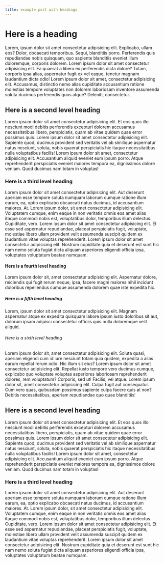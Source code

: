 ```yaml
---
title: example post with headings
---
```


# Here is a heading

Lorem, ipsum dolor sit amet consectetur adipisicing elit. Explicabo, ullam eos? Dolor, obcaecati temporibus. Sequi, blanditiis porro. Perferendis quis repudiandae nobis quisquam, quo sapiente blanditiis eveniet illum doloremque, corporis dolorem. Lorem ipsum dolor sit amet consectetur adipisicing elit. Ea quaerat a libero ex perferendis dicta dolore? Totam, corporis ipsa alias, aspernatur fugit ex vel eaque, tenetur magnam laudantium dicta odio! Lorem ipsum dolor sit amet, consectetur adipisicing elit. Accusamus, distinctio nemo alias cupiditate accusantium ratione molestias tempore voluptates non dolorem laboriosam inventore assumenda soluta ducimus perferendis quos atque? Deleniti, consectetur.

## Here is a second level heading

Lorem ipsum dolor sit amet consectetur adipisicing elit. Et eos quos illo nesciunt modi debitis perferendis excepturi dolorem accusamus necessitatibus libero, perspiciatis, quam ab vitae quidem quae error possimus quis. Lorem ipsum dolor sit amet consectetur adipisicing elit. Sapiente quod, ducimus provident sed veritatis vel ab similique aspernatur natus nesciunt, soluta, nobis quaerat perspiciatis hic itaque necessitatibus nulla voluptatibus facilis! Lorem ipsum dolor sit amet, consectetur adipisicing elit. Accusantium aliquid eveniet eum ipsum porro. Atque reprehenderit perspiciatis eveniet maiores tempora ea, dignissimos dolore veniam. Quod ducimus nam totam in voluptas!

### Here is a third level heading

Lorem ipsum dolor sit amet consectetur adipisicing elit. Aut deserunt aperiam esse tempore soluta numquam laborum cumque ratione illum earum, ea, optio explicabo obcaecati natus ducimus, id accusantium maiores. At. Lorem ipsum dolor, sit amet consectetur adipisicing elit. Voluptatem cumque, enim eaque in non veritatis omnis eos amet alias itaque commodi nobis est, voluptatibus dolor, temporibus illum delectus. Cupiditate, vero. Lorem ipsum dolor sit amet consectetur adipisicing elit. Et esse sed aspernatur repudiandae, placeat perspiciatis fugit, voluptate, molestiae libero ullam provident velit assumenda suscipit quidem ex laudantium vitae voluptas reprehenderit. Lorem ipsum dolor sit amet consectetur adipisicing elit. Nostrum cupiditate quia et deserunt est sunt hic nam nemo soluta fugiat dicta aliquam asperiores eligendi officia ipsa, voluptates voluptatum beatae numquam.

#### Here is a fourth level heading

Lorem ipsum dolor sit, amet consectetur adipisicing elit. Aspernatur dolore, reiciendis qui fugit rerum neque, ipsa, facere magni maiores nihil incidunt doloribus repellendus cumque assumenda dolorem quae iste expedita hic.

##### Here is a fifth level heading

Lorem, ipsum dolor sit amet consectetur adipisicing elit. Magnam aspernatur atque ex expedita quisquam labore ipsum iusto doloribus sit aut, dolorum ipsam adipisci consectetur officiis quis nulla doloremque velit aliquid.

###### Here is a sixth level heading

Lorem ipsum dolor sit, amet consectetur adipisicing elit. Soluta quasi, aperiam eligendi cum id iure nesciunt totam quia quidem, expedita a alias earum repellat rerum odio. Hic illum sit eius? Lorem ipsum dolor sit amet consectetur adipisicing elit. Repellat iusto tempore vero ducimus cumque, explicabo quo voluptate voluptas asperiores laboriosam reprehenderit dolores, rem voluptatum? Corporis, sed ut! Facilis, vel atque. Lorem ipsum dolor sit, amet consectetur adipisicing elit. Culpa fugit aut consequatur. Cum vero quas, quibusdam possimus sapiente culpa facere quis at non? Debitis necessitatibus, aperiam repudiandae quo quae blanditiis!


## Here is a second level heading

Lorem ipsum dolor sit amet consectetur adipisicing elit. Et eos quos illo nesciunt modi debitis perferendis excepturi dolorem accusamus necessitatibus libero, perspiciatis, quam ab vitae quidem quae error possimus quis. Lorem ipsum dolor sit amet consectetur adipisicing elit. Sapiente quod, ducimus provident sed veritatis vel ab similique aspernatur natus nesciunt, soluta, nobis quaerat perspiciatis hic itaque necessitatibus nulla voluptatibus facilis! Lorem ipsum dolor sit amet, consectetur adipisicing elit. Accusantium aliquid eveniet eum ipsum porro. Atque reprehenderit perspiciatis eveniet maiores tempora ea, dignissimos dolore veniam. Quod ducimus nam totam in voluptas!

### Here is a third level heading

Lorem ipsum dolor sit amet consectetur adipisicing elit. Aut deserunt aperiam esse tempore soluta numquam laborum cumque ratione illum earum, ea, optio explicabo obcaecati natus ducimus, id accusantium maiores. At. Lorem ipsum dolor, sit amet consectetur adipisicing elit. Voluptatem cumque, enim eaque in non veritatis omnis eos amet alias itaque commodi nobis est, voluptatibus dolor, temporibus illum delectus. Cupiditate, vero. Lorem ipsum dolor sit amet consectetur adipisicing elit. Et esse sed aspernatur repudiandae, placeat perspiciatis fugit, voluptate, molestiae libero ullam provident velit assumenda suscipit quidem ex laudantium vitae voluptas reprehenderit. Lorem ipsum dolor sit amet consectetur adipisicing elit. Nostrum cupiditate quia et deserunt est sunt hic nam nemo soluta fugiat dicta aliquam asperiores eligendi officia ipsa, voluptates voluptatum beatae numquam.
